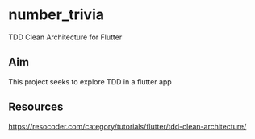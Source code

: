 # number_trivia

TDD Clean Architecture for Flutter

## Aim

This project seeks to explore TDD in a flutter app

## Resources

<https://resocoder.com/category/tutorials/flutter/tdd-clean-architecture/>
